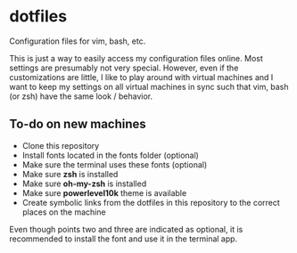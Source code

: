 # dotfiles
Configuration files for vim, bash, etc.

This is just a way to easily access my configuration files online. Most settings are presumably not very special. However, even if the customizations are little, I like to play around with virtual machines and I want to keep my settings on all virtual machines in sync such that vim, bash (or zsh) have the same look / behavior.

## To-do on new machines

* Clone this repository
* Install fonts located in the fonts folder (optional)
* Make sure the terminal uses these fonts (optional)
* Make sure **zsh** is installed
* Make sure **oh-my-zsh** is installed
* Make sure **powerlevel10k** theme is available
* Create symbolic links from the dotfiles in this repository to the correct places on the machine

Even though points two and three are indicated as optional, it is recommended to install the font and use it in the terminal app.
